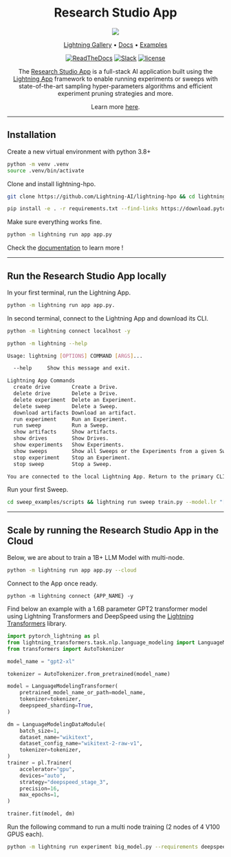 <div align="center">
    <h1>
        Research Studio App
    </h1>
    <img src="https://pl-flash-data.s3.amazonaws.com/assets_lightning/lightning_hpo_logo.png">

<div align="center">

<p align="center">
  <a href="https://www.lightning.ai/">Lightning Gallery</a> •
  <a href="https://lightning-ai.github.io/lightning-hpo">Docs</a> •
  <a href="https://github.com/Lightning-AI/lightning-hpo/tree/master/examples">Examples</a>
</p>

[![ReadTheDocs](https://readthedocs.org/projects/pytorch-lightning/badge/?version=stable)](https://lightning-ai.github.io/lightning-hpo)
[![Slack](https://img.shields.io/badge/slack-chat-green.svg?logo=slack)](https://www.pytorchlightning.ai/community)
[![license](https://img.shields.io/badge/License-Apache%202.0-blue.svg)](https://github.com/Lightning-AI/lightning/blob/master/LICENSE)
</div>

The [Research Studio App](https://lightning-ai.github.io/lightning-hpo/training_studio.html) is a full-stack AI application built using the [Lightning App](https://lightning.ai/lightning-docs/) framework to enable running experiments or sweeps with state-of-the-art sampling hyper-parameters algorithms and efficient experiment pruning strategies and more.

Learn more [here](https://github.com/Lightning-AI/lightning-hpo#the-training-studio-app).

</div>

______________________________________________________________________

## Installation

Create a new virtual environment with python 3.8+

```bash
python -m venv .venv
source .venv/bin/activate
```

Clone and install lightning-hpo.

```bash
git clone https://github.com/Lightning-AI/lightning-hpo && cd lightning-hpo

pip install -e . -r requirements.txt --find-links https://download.pytorch.org/whl/cpu/torch_stable.html
```

Make sure everything works fine.

```bash
python -m lightning run app app.py
```

Check the [documentation](https://lightning-ai.github.io/lightning-hpo) to learn more !

______________________________________________________________________

## Run the Research Studio App locally

In your first terminal, run the Lightning App.

```bash
python -m lightning run app app.py.
```

In second terminal, connect to the Lightning App and download its CLI.

```bash
python -m lightning connect localhost -y
```

```bash
python -m lightning --help

Usage: lightning [OPTIONS] COMMAND [ARGS]...

  --help     Show this message and exit.

Lightning App Commands
  create drive       Create a Drive.
  delete drive       Delete a Drive.
  delete experiment  Delete an Experiment.
  delete sweep       Delete a Sweep.
  download artifacts Download an artifact.
  run experiment     Run an Experiment.
  run sweep          Run a Sweep.
  show artifacts     Show artifacts.
  show drives        Show Drives.
  show experiments   Show Experiments.
  show sweeps        Show all Sweeps or the Experiments from a given Sweep.
  stop experiment    Stop an Experiment.
  stop sweep         Stop a Sweep.

You are connected to the local Lightning App. Return to the primary CLI with `lightning disconnect`.
```

Run your first Sweep.

```bash
cd sweep_examples/scripts && lightning run sweep train.py --model.lr "[0.001, 0.01, 0.1]" --data.batch "[32, 64]" --algorithm="grid_search" --requirements 'jsonargparse[signatures]>=4.15.2'
```

______________________________________________________________________

## Scale by running the Research Studio App in the Cloud

Below, we are about to train a 1B+ LLM Model with multi-node.

```bash
python -m lightning run app app.py --cloud
```

Connect to the App once ready.

```
python -m lightning connect {APP_NAME} -y
```

Find below an example with a 1.6B parameter GPT2 transformer model using Lightning Transformers and DeepSpeed using the [Lightning Transformers](https://github.com/Lightning-AI/lightning-transformers) library.

```python
import pytorch_lightning as pl
from lightning_transformers.task.nlp.language_modeling import LanguageModelingDataModule, LanguageModelingTransformer
from transformers import AutoTokenizer

model_name = "gpt2-xl"

tokenizer = AutoTokenizer.from_pretrained(model_name)

model = LanguageModelingTransformer(
    pretrained_model_name_or_path=model_name,
    tokenizer=tokenizer,
    deepspeed_sharding=True,
)

dm = LanguageModelingDataModule(
    batch_size=1,
    dataset_name="wikitext",
    dataset_config_name="wikitext-2-raw-v1",
    tokenizer=tokenizer,
)
trainer = pl.Trainer(
    accelerator="gpu",
    devices="auto",
    strategy="deepspeed_stage_3",
    precision=16,
    max_epochs=1,
)

trainer.fit(model, dm)
```

Run the following command to run a multi node training (2 nodes of 4 V100 GPUS each).

```bash
python -m lightning run experiment big_model.py --requirements deepspeed lightning-transformers==0.2.3 --num_nodes=2 --cloud_compute=gpu-fast-multi --disk_size=80
```
